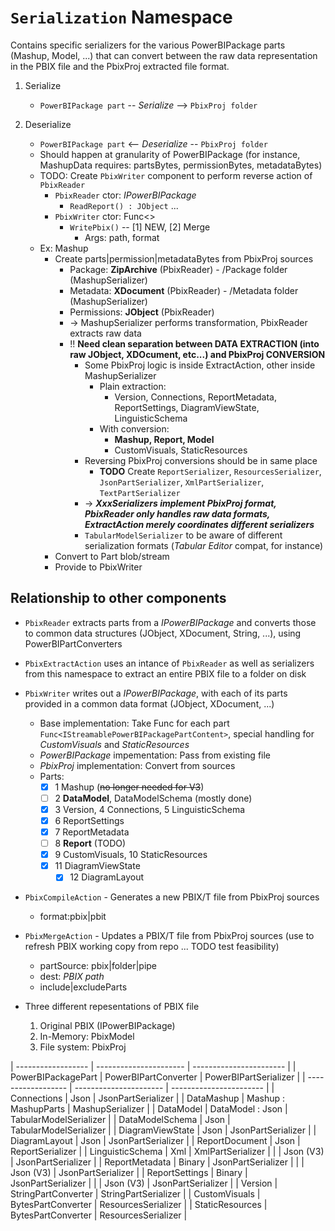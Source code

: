 # `Serialization` Namespace

Contains specific serializers for the various PowerBIPackage parts (Mashup, Model, ...) that can convert between the raw data representation in the PBIX file and the PbixProj extracted file format.

1. Serialize

   - `PowerBIPackage part` -- *Serialize* --> `PbixProj folder`

2. Deserialize

   - `PowerBIPackage part` <-- *Deserialize* -- `PbixProj folder`
   - Should happen at granularity of PowerBIPackage (for instance, MashupData requires: partsBytes, permissionBytes, metadataBytes)
   - TODO: Create `PbixWriter` component to perform reverse action of `PbixReader`
     - `PbixReader` ctor: *IPowerBIPackage*
       - `ReadReport() : JObject` ...
     - `PbixWriter` ctor: Func<>
       - `WritePbix()` -- [1] NEW, [2] Merge
         - Args: path, format
   - Ex: Mashup
     - Create parts|permission|metadataBytes from PbixProj sources
       - Package: **ZipArchive** (PbixReader) - /Package folder (MashupSerializer)
       - Metadata: **XDocument** (PbixReader) - /Metadata folder (MashupSerializer)
       - Permissions: **JObject** (PbixReader)
       - -> MashupSerializer performs transformation, PbixReader extracts raw data
       - !! **Need clean separation between DATA EXTRACTION (into raw JObject, XDOcument, etc...) and PbixProj CONVERSION**
         - Some PbixProj logic is inside ExtractAction, other inside MashupSerializer
           - Plain extraction:
             - Version, Connections, ReportMetadata, ReportSettings, DiagramViewState, LinguisticSchema
           - With conversion:
             - **Mashup, Report, Model**
             - CustomVisuals, StaticResources
         - Reversing PbixProj conversions should be in same place
           - **TODO** Create `ReportSerializer`, `ResourcesSerializer`, `JsonPartSerializer`, `XmlPartSerializer`, `TextPartSerializer`
         - -> ***XxxSerializers implement PbixProj format, PbixReader only handles raw data formats, ExtractAction merely coordinates different serializers***
         - `TabularModelSerializer` to be aware of different serialization formats (*Tabular Editor* compat, for instance)
     - Convert to Part blob/stream
     - Provide to PbixWriter

## Relationship to other components

- `PbixReader` extracts parts from a *IPowerBIPackage* and converts those to common data structures (JObject, XDocument, String, ...), using PowerBIPartConverters
- `PbixExtractAction` uses an intance of `PbixReader` as well as serializers from this namespace to extract an entire PBIX file to a folder on disk
- `PbixWriter` writes out a *IPowerBIPackage*, with each of its parts provided in a common data format (JObject, XDocument, ...)
  - Base implementation: Take Func for each part `Func<IStreamablePowerBIPackagePartContent>`, special handling for *CustomVisuals* and *StaticResources*
  - *PowerBIPackage* impementation: Pass from existing file
  - *PbixProj* implementation: Convert from sources
  - Parts:
    - [x] 1 Mashup (~~no longer needed for V3~~)
    - [ ] 2 **DataModel**, DataModelSchema (mostly done)
    - [x] 3 Version, 4 Connections, 5 LinguisticSchema
    - [x] 6 ReportSettings
    - [x] 7 ReportMetadata
    - [ ] 8 **Report** (TODO)
    - [x] 9 CustomVisuals, 10 StaticResources
    - [x] 11 DiagramViewState
	  - [x] 12 DiagramLayout
- `PbixCompileAction` - Generates a new PBIX/T file from PbixProj sources
  - format:pbix|pbit
- `PbixMergeAction` - Updates a PBIX/T file from PbixProj sources (use to refresh PBIX working copy from repo ... TODO test feasibility)
  - partSource: pbix|folder|pipe
  - dest: *PBIX path*
  - include|excludeParts

- Three different repesentations of PBIX file
  1. Original PBIX (IPowerBIPackage)
  2. In-Memory: PbixModel
  3. File system: PbixProj

| ------------------ | ---------------------- | ----------------------- |
| PowerBIPackagePart |  PowerBIPartConverter  |  PowerBIPartSerializer  |
| ------------------ | ---------------------- | ----------------------- |
| Connections        | Json                   | JsonPartSerializer      |
| DataMashup         | Mashup : MashupParts   | MashupSerializer        |
| DataModel          | DataModel : Json       | TabularModelSerializer  |
| DataModelSchema    | Json                   | TabularModelSerializer  |
| DiagramViewState   | Json                   | JsonPartSerializer      |
| DiagramLayout      | Json                   | JsonPartSerializer      |
| ReportDocument     | Json                   | ReportSerializer        |
| LinguisticSchema   | Xml                    | XmlPartSerializer       |
|                    | Json (V3)              | JsonPartSerializer      |
| ReportMetadata     | Binary<ReportMetadata> | JsonPartSerializer      |
|                    | Json (V3)              | JsonPartSerializer      |
| ReportSettings     | Binary<ReportSettings> | JsonPartSerializer      |
|                    | Json (V3)              | JsonPartSerializer      |
| Version            | StringPartConverter    | StringPartSerializer    |
| CustomVisuals      | BytesPartConverter     | ResourcesSerializer     |
| StaticResources    | BytesPartConverter     | ResourcesSerializer     |
